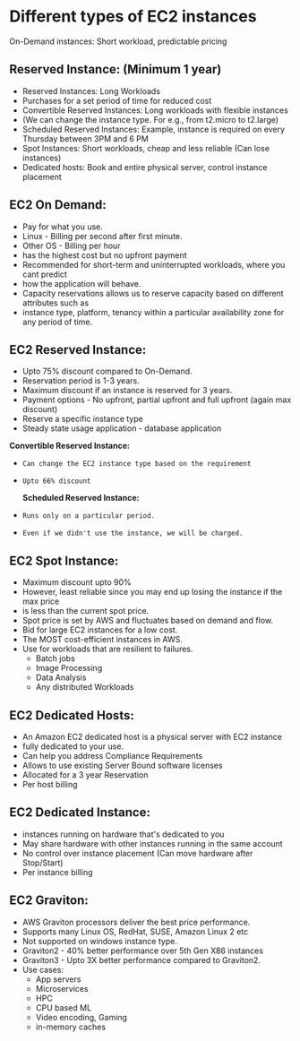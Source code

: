 # Different types of EC2 instances

On-Demand instances:
  Short workload, predictable pricing

## Reserved Instance: (Minimum 1 year)
*   Reserved Instances: Long Workloads
*   Purchases for a set period of time for reduced cost
*   Convertible Reserved Instances: Long workloads with flexible instances
*   (We can change the instance type. For e.g., from t2.micro to t2.large)
*   Scheduled Reserved Instances: Example, instance is required on every Thursday between 3PM and 6 PM
*   Spot Instances: Short workloads, cheap and less reliable (Can lose instances)
*   Dedicated hosts: Book and entire physical server, control instance placement

## EC2 On Demand:
*   Pay for what you use.
*   Linux - Billing per second after first minute.
*   Other OS - Billing per hour
*   has the highest cost but no upfront payment
*   Recommended for short-term and uninterrupted workloads, where you cant predict
*   how the application will behave.
*   Capacity reservations allows us to reserve capacity based on different attributes such as
*   instance type, platform, tenancy within a particular availability zone for any period of time.

## EC2 Reserved Instance:
*   Upto 75% discount compared to On-Demand.
*   Reservation period is 1-3 years.
*   Maximum discount if an instance is reserved for 3 years.
*   Payment options - No upfront, partial upfront and full upfront (again max discount)
*   Reserve a specific instance type
*   Steady state usage application - database application

  **Convertible Reserved Instance:**

*     Can change the EC2 instance type based on the requirement
*     Upto 66% discount

  **Scheduled Reserved Instance:**

*     Runs only on a particular period.
*     Even if we didn't use the instance, we will be charged.

## EC2 Spot Instance:
*   Maximum discount upto 90%
*   However, least reliable since you may end up losing the instance if the max price
*   is less than the current spot price.
*   Spot price is set by AWS and fluctuates based on demand and flow.
*   Bid for large EC2 instances for a low cost.
*   The MOST cost-efficient instances in AWS.
*   Use for workloads that are resilient to failures.
    - Batch jobs
    - Image Processing
    - Data Analysis
    - Any distributed Workloads

## EC2 Dedicated Hosts:
* An Amazon EC2 dedicated host is a physical server with EC2 instance
* fully dedicated to your use.
* Can help you address Compliance Requirements
* Allows to use existing Server Bound software licenses
* Allocated for a 3 year Reservation
* Per host billing

## EC2 Dedicated Instance:
* instances running on hardware that's dedicated to you
* May share hardware with other instances running in the same account
* No control over instance placement (Can move hardware after Stop/Start)
* Per instance billing

## EC2 Graviton:

- AWS Graviton processors deliver the best price performance.
- Supports many Linux OS, RedHat, SUSE, Amazon Linux 2 etc
- Not supported on windows instance type.
- Graviton2 - 40% better performance over 5th Gen X86 instances
- Graviton3 - Upto 3X better performance compared to Graviton2.
- Use cases:
  - App servers
  - Microservices
  - HPC
  - CPU based ML
  - Video encoding, Gaming
  - in-memory caches

